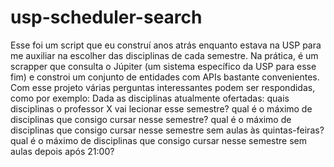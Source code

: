 # usp-scheduler-search

Esse foi um script que eu construí anos atrás enquanto estava na USP para me auxiliar na escolher das disciplinas de cada semestre. 
Na prática, é um scrapper que consulta o Júpiter (um sistema específico da USP para esse fim) e constroi um conjunto de entidades com APIs bastante convenientes. Com esse projeto várias perguntas interessantes podem ser respondidas, como por exemplo: 
	Dada as disciplinas atualmente ofertadas:
	 quais disciplinas o professor X vai lecionar esse semestre?
	 qual é o máximo de disciplinas que consigo cursar nesse semestre?
	 qual é o máximo de disciplinas que consigo cursar nesse semestre sem aulas às quintas-feiras?
	 qual é o máximo de disciplinas que consigo cursar nesse semestre sem aulas depois após 21:00?

	 
